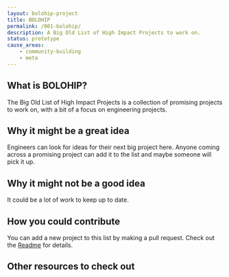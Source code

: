 ```yaml
---
layout: bolohip-project
title: BOLOHIP
permalink: /001-bolohip/
description: A Big Old List of High Impact Projects to work on.
status: prototype
cause_areas:
    - community-building
    - meta
---
```


## What is BOLOHIP?

The Big Old List of High Impact Projects is a collection of promising projects to work on, with a bit of a focus on engineering projects.

## Why it might be a great idea

Engineers can look for ideas for their next big project here. Anyone coming across a promising project can add it to the list and maybe someone will pick it up.

## Why it might not be a good idea

It could be a lot of work to keep up to date.

## How you could contribute

You can add a new project to this list by making a pull request. Check out the [Readme](https://github.com/High-Impact-Engineers/High-Impact-Engineers.github.io#readme) for details.

## Other resources to check out
